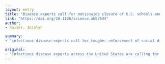 ```yaml
---
layout: entry
title: "Disease experts call for nationwide closure of U.S. schools and businesses to slow coronavirus"
link: "https://doi.org/10.1126/science.abb7544"
author:
- Kaiser, Jocelyn

summary:
- "infectious disease experts call for tougher enforcement of social distancing measures. Such a move would go beyond spotty closures now in place in some states and major cities. The move would be beyond the spotsty closed in some cities and states. Infectious diseases experts are calling for stricter measures to slow the spread of the coronavirus behind the COVID-19 pandemic. This includes a nationwide closure of schools and nonessential businesses."

original:
- "Infectious disease experts across the United States are calling for tougher enforcement of social distancing measures to slow the spread of the coronavirus behind the COVID-19 pandemic, including a nationwide closure of schools and nonessential businesses. Such a move would go beyond the spotty closures now in place in some states and major cities."
---
```



